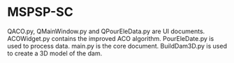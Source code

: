 # MSPSP-SC
QACO.py, QMainWindow.py and QPourEleData.py are UI documents.
ACOWidget.py contains the improved ACO algorithm.
PourEleDate.py is used to process data.
main.py is the core  document.
BuildDam3D.py is used to create a 3D model of the dam.
